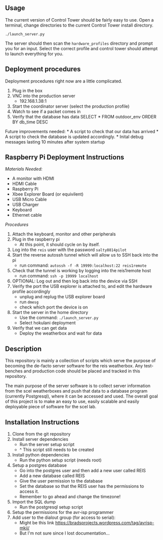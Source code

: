 Usage
--------------

The current version of Control Tower should be fairly easy to use. Open
a terminal, change directories to the current Control Tower install
directory.

    ./launch_server.py

The server should then scan the `hardware_profiles` directory and
prompt you for an input. Select the correct profile and control tower
should attempt to launch everything for you. 

Deployment procedures
-------------------------

Deployment procedures right now are a little complicated. 

1. Plug in the box
3. VNC into the production server
    * 192.168.1.38:1
2. Start the coordinator server (select the production profile)
3. Watch to see if a packet comes in
4. Verify that the database has data
    SELECT * FROM outdoor_env ORDER BY db_time DESC

Future improvements needed:
    * A script to check that our data has arrived
    * A script to check the database is updated accordingly.
    * Inital debug messages lasting 10 minutes after system startup

Raspberry Pi Deployment Instructions
------------

*Materials Needed:*
* A monitor with HDMI 
* HDMI Cable
* Raspberry Pi
* Xbee Explorer Board (or equivilent) 
* USB Micro Cable
* USB Charger
* Keyboard
* Ethernet cable


*Procedures*
1. Attach the keyboard, monitor and other peripherals
2. Plug in the raspberry pi 
    * At this point, it should cycle on by itself. 
3. Log into the `reis` user with the password `salty8814pilot`
5. Start the reverse autossh tunnel which will allow us to SSH back into the pi
    * run command: `autossh -f -R 19999:localhost:22 reis1remote`
6. Check that the tunnel is working by logging into the reis1remote host
    * run command: `ssh -p 19999 localhost`
5. OPTIONAL: Log out and then log back into the device via SSH 
4. Verify the port the USB explorer is attached to, and edit the hardware profile accordingly
    * unplug and replug the USB explorer board
    * run `dmesg`
    * check which port the device is on
4. Start the server in the home directory   
    * Use the command: `./launch_server.py`
    * Select hokulani deployment
5. Verify that we can get data
    * Deploy the weatherbox and wait for data


Description
-----------------

This repository is mainly a collection of scripts which serve 
the purpose of becoming the de-facto server software for the reis
weatherbox. Any test-benches and production code should be 
placed and tracked in this repository.

The main purpose of the server software is to collect server 
information from the scel weatherboxes and push that data to a 
database program (currently Postgresql), where it can be accessed 
and used. The overall goal of this project is to make an easy to use,
easily scalable and easily deployable piece of software for the 
scel lab. 

Installation Instructions
-----------------------

1. Clone from the git repository
1. Install server dependencies
    - Run the server setup script
    - ^ This script still needs to be created 
2. Install python dependencies
    - Run the python setup script (needs root)
4. Setup a postgres database
    - Go into the postgres user and then add a new user called REIS
    - Add a new database called REIS 
    - Give the user permission to the database
    - Set the database so that the REIS user has the permissions to access it.
    - Remember to go ahead and change the timezone!
4. Import the SQL dump
    - Run the postgresql setup script
5. Setup the permissions for the avr-isp programmer
6. Add user to the dialout group (for access to serial):
    - Might be this link https://bradsprojects.wordpress.com/tag/avrisp-mkii/
    - But I'm not sure since I lost documentation...

